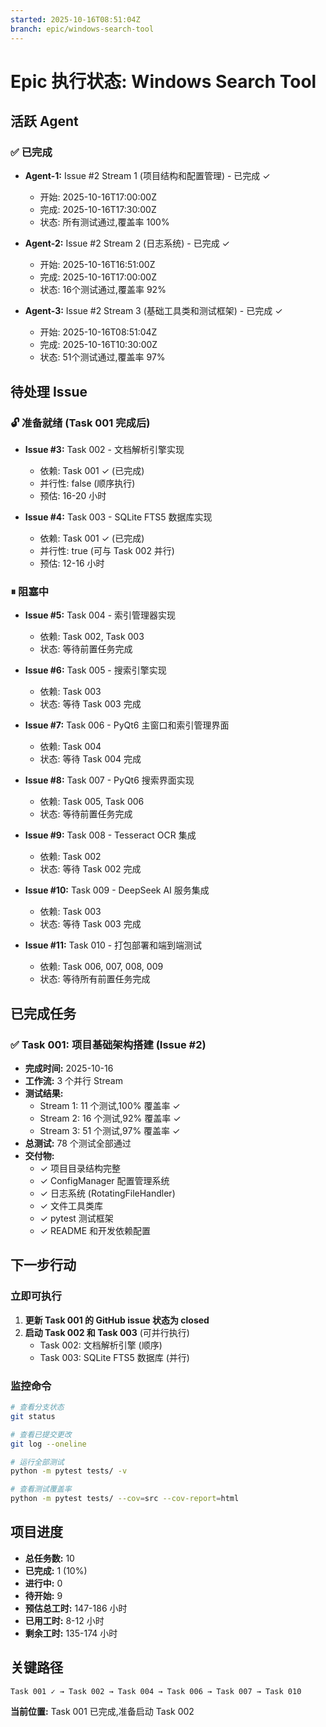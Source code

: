 ```yaml
---
started: 2025-10-16T08:51:04Z
branch: epic/windows-search-tool
---
```


# Epic 执行状态: Windows Search Tool

## 活跃 Agent

### ✅ 已完成
- **Agent-1:** Issue #2 Stream 1 (项目结构和配置管理) - 已完成 ✓
  - 开始: 2025-10-16T17:00:00Z
  - 完成: 2025-10-16T17:30:00Z
  - 状态: 所有测试通过,覆盖率 100%

- **Agent-2:** Issue #2 Stream 2 (日志系统) - 已完成 ✓
  - 开始: 2025-10-16T16:51:00Z
  - 完成: 2025-10-16T17:00:00Z
  - 状态: 16个测试通过,覆盖率 92%

- **Agent-3:** Issue #2 Stream 3 (基础工具类和测试框架) - 已完成 ✓
  - 开始: 2025-10-16T08:51:04Z
  - 完成: 2025-10-16T10:30:00Z
  - 状态: 51个测试通过,覆盖率 97%

## 待处理 Issue

### 🔓 准备就绪 (Task 001 完成后)
- **Issue #3:** Task 002 - 文档解析引擎实现
  - 依赖: Task 001 ✓ (已完成)
  - 并行性: false (顺序执行)
  - 预估: 16-20 小时

- **Issue #4:** Task 003 - SQLite FTS5 数据库实现
  - 依赖: Task 001 ✓ (已完成)
  - 并行性: true (可与 Task 002 并行)
  - 预估: 12-16 小时

### ⏸ 阻塞中
- **Issue #5:** Task 004 - 索引管理器实现
  - 依赖: Task 002, Task 003
  - 状态: 等待前置任务完成

- **Issue #6:** Task 005 - 搜索引擎实现
  - 依赖: Task 003
  - 状态: 等待 Task 003 完成

- **Issue #7:** Task 006 - PyQt6 主窗口和索引管理界面
  - 依赖: Task 004
  - 状态: 等待 Task 004 完成

- **Issue #8:** Task 007 - PyQt6 搜索界面实现
  - 依赖: Task 005, Task 006
  - 状态: 等待前置任务完成

- **Issue #9:** Task 008 - Tesseract OCR 集成
  - 依赖: Task 002
  - 状态: 等待 Task 002 完成

- **Issue #10:** Task 009 - DeepSeek AI 服务集成
  - 依赖: Task 003
  - 状态: 等待 Task 003 完成

- **Issue #11:** Task 010 - 打包部署和端到端测试
  - 依赖: Task 006, 007, 008, 009
  - 状态: 等待所有前置任务完成

## 已完成任务

### ✅ Task 001: 项目基础架构搭建 (Issue #2)
- **完成时间:** 2025-10-16
- **工作流:** 3 个并行 Stream
- **测试结果:**
  - Stream 1: 11 个测试,100% 覆盖率 ✓
  - Stream 2: 16 个测试,92% 覆盖率 ✓
  - Stream 3: 51 个测试,97% 覆盖率 ✓
- **总测试:** 78 个测试全部通过
- **交付物:**
  - ✓ 项目目录结构完整
  - ✓ ConfigManager 配置管理系统
  - ✓ 日志系统 (RotatingFileHandler)
  - ✓ 文件工具类库
  - ✓ pytest 测试框架
  - ✓ README 和开发依赖配置

## 下一步行动

### 立即可执行
1. **更新 Task 001 的 GitHub issue 状态为 closed**
2. **启动 Task 002 和 Task 003** (可并行执行)
   - Task 002: 文档解析引擎 (顺序)
   - Task 003: SQLite FTS5 数据库 (并行)

### 监控命令
```bash
# 查看分支状态
git status

# 查看已提交更改
git log --oneline

# 运行全部测试
python -m pytest tests/ -v

# 查看测试覆盖率
python -m pytest tests/ --cov=src --cov-report=html
```

## 项目进度

- **总任务数:** 10
- **已完成:** 1 (10%)
- **进行中:** 0
- **待开始:** 9
- **预估总工时:** 147-186 小时
- **已用工时:** 8-12 小时
- **剩余工时:** 135-174 小时

## 关键路径

```
Task 001 ✓ → Task 002 → Task 004 → Task 006 → Task 007 → Task 010
```

**当前位置:** Task 001 已完成,准备启动 Task 002
